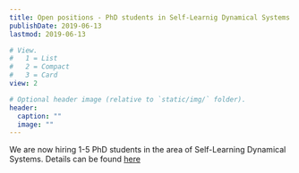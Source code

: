 ```yaml
---
title: Open positions - PhD students in Self-Learnig Dynamical Systems
publishDate: 2019-06-13
lastmod: 2019-06-13

# View.
#   1 = List
#   2 = Compact
#   3 = Card
view: 2

# Optional header image (relative to `static/img/` folder).
header:
  caption: ""
  image: ""
---
```

We are now hiring 1-5 PhD students in the area of Self-Learning Dynamical Systems. Details can be found [here](https://www.kth.se/en/om/work-at-kth/lediga-jobb/what:job/jobID:275201/where:4/)
